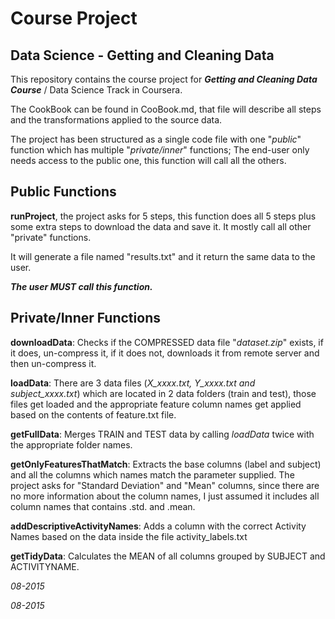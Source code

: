 Course Project
==============
Data Science - Getting and Cleaning Data
----------------------------------------

This repository contains the course project for ***Getting and Cleaning Data Course*** / Data Science Track in Coursera.

The CookBook can be found in CooBook.md, that file will describe all steps and the transformations applied to the source data.

The project has been structured as a single code file with one "*public*" function  which has multiple "*private/inner*" functions; The end-user only needs access to the public one, this function will call all the others.

Public Functions
----------------

**runProject**, the project asks for 5 steps, this function does all 5 steps plus some extra steps to download the data and save it. It mostly call all other "private" functions.

It will generate a file named "results.txt" and it return the same data to the user.

***The user MUST call this function.***

Private/Inner Functions
-----------------

**downloadData**: Checks if the COMPRESSED data file "*dataset.zip*" exists, if it does, un-compress it, if it does not, downloads it from remote server and then un-compress it.

**loadData**: There are 3 data files (*X_xxxx.txt, Y_xxxx.txt and subject_xxxx.txt*) which are located in 2 data folders (train and test), those files get loaded and the appropriate feature column names get applied based on the contents of feature.txt file.

**getFullData**: Merges TRAIN and TEST data by calling *loadData* twice with the appropriate folder names.

**getOnlyFeaturesThatMatch**: Extracts the base columns (label and subject) and all the columns which names match the parameter supplied. The project asks for "Standard Deviation" and "Mean" columns, since there are no more information about the column names, I just assumed it includes all column names that contains .std. and .mean.

**addDescriptiveActivityNames**: Adds a column with the correct Activity Names based on the data inside the file activity_labels.txt

**getTidyData**: Calculates the MEAN of all columns grouped by SUBJECT and ACTIVITYNAME.

*08-2015*


*08-2015*
